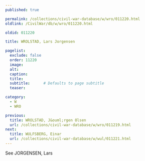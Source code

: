 ```yaml
---
published: true

permalink: /collections/civil-war-database/w/wro/011220.html
oldlink: /CivilWar/db/w/wro/011220.html

oldid: 011220

title: WROLSTAD, Lars Jorgensen

pagelist:
  exclude: false
  order: 11220
  image: 
  alt:
  caption:
  title:
  subtitle:      # Defaults to page subtitle
  teaser:

category: 
  - W 
  - WRO

previous:
  title: WROLSTAD, J&ouml;rgen Olsen
  url: /collections/civil-war-database/w/wro/011219.html  
next:
  title: WULFSBERG, Einar
  url: /collections/civil-war-database/w/wul/011221.html   
---
```

See JORGENSEN, Lars